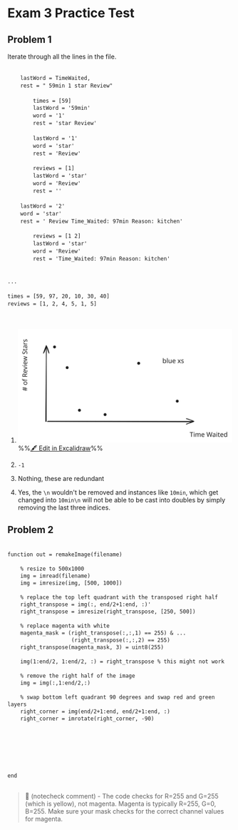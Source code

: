 # Exam 3 Practice Test

## Problem 1

Iterate through all the lines in the file.
```txt

	lastWord = TimeWaited, 
	rest = " 59min 1 star Review"
	
		times = [59]
		lastWord = '59min'
		word = '1'
		rest = 'star Review'
		
		lastWord = '1'
		word = 'star'
		rest = 'Review'
		
		reviews = [1]
		lastWord = 'star'
		word = 'Review'
		rest = ''

	lastWord = '2'
	word = 'star'
	rest = ' Review Time_Waited: 97min Reason: kitchen'
	
		reviews = [1 2]
		lastWord = 'star'
		word = 'Review'
		rest = 'Time_Waited: 97min Reason: kitchen'


...

times = [59, 97, 20, 10, 30, 40]
reviews = [1, 2, 4, 5, 1, 5]

	
```


1. ![](../../media/excalidraw/excalidraw-2024-11-16-19.00.01.excalidraw.svg)
%%[🖋 Edit in Excalidraw](../../media/excalidraw/excalidraw-2024-11-16-19.00.01.excalidraw.md)%%

2. `-1`
3. Nothing, these are redundant
4. Yes, the `\n` wouldn't be removed and instances like `10min`, which get changed into `10min\n` will not be able to be cast into doubles by simply removing the last three indices. 

## Problem 2

```

function out = remakeImage(filename)

	% resize to 500x1000
	img = imread(filename)
	img = imresize(img, [500, 1000])

	% replace the top left quadrant with the transposed right half
	right_transpose = img(:, end/2+1:end, :)'
	right_transpose = imresize(right_transpose, [250, 500])

	% replace magenta with white
	magenta_mask = (right_transpose(:,:,1) == 255) & ...
					(right_transpose(:,:,2) == 255)
	right_transpose(magenta_mask, 3) = uint8(255)

	img(1:end/2, 1:end/2, :) = right_transpose % this might not work

	% remove the right half of the image
	img = img(:,1:end/2,:)

	% swap bottom left quadrant 90 degrees and swap red and green layers
	right_corner = img(end/2+1:end, end/2+1:end, :)
	right_corner = imrotate(right_corner, -90)

	
	
	



end


```
> 🤖 (notecheck comment) - The code checks for R=255 and G=255 (which is yellow), not magenta. Magenta is typically R=255, G=0, B=255. Make sure your mask checks for the correct channel values for magenta.